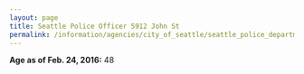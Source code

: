 ```yaml
---
layout: page
title: Seattle Police Officer 5912 John St
permalink: /information/agencies/city_of_seattle/seattle_police_department/copbook/5912/
---
```


**Age as of Feb. 24, 2016:** 48
